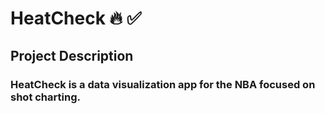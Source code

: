 # HeatCheck 🔥 ✅

## Project Description
### HeatCheck is a data visualization app for the NBA focused on shot charting. 


